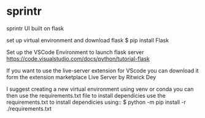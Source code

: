 # sprintr
sprintr UI built on flask 

set up virtual environment and download flask 
$ pip install Flask


Set up the VSCode Environment to launch flask server 
https://code.visualstudio.com/docs/python/tutorial-flask

If you want to use the live-server extension for VScode you can download it form the extension marketplace
Live Server by Ritwick Dey

I suggest creating a new virtual environment using venv or conda
you can then use the requirements.txt file to install dependicies 
use the requirements.txt to install dependicies using:: 
$ python -m pip install -r ./requirements.txt
